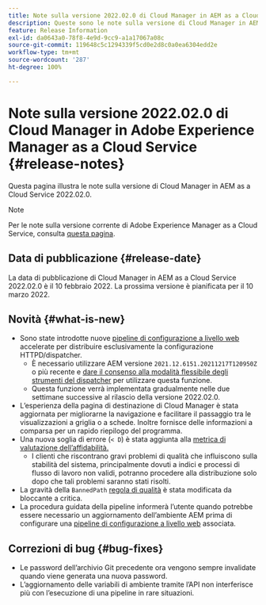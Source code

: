 ```yaml
---
title: Note sulla versione 2022.02.0 di Cloud Manager in AEM as a Cloud Service
description: Queste sono le note sulla versione di Cloud Manager in AEM as a Cloud Service 2022.02.0.
feature: Release Information
exl-id: da0643a0-78f8-4e9d-9cc9-a1a17067a08c
source-git-commit: 119648c5c1294339f5cd0e2d8c0a0ea6304edd2e
workflow-type: tm+mt
source-wordcount: '287'
ht-degree: 100%

---
```


# Note sulla versione 2022.02.0 di Cloud Manager in Adobe Experience Manager as a Cloud Service {#release-notes}

Questa pagina illustra le note sulla versione di Cloud Manager in AEM as a Cloud Service 2022.02.0.

>[!NOTE]
>
>Per le note sulla versione corrente di Adobe Experience Manager as a Cloud Service, consulta [questa pagina](/help/release-notes/release-notes-cloud/release-notes-current.md).

## Data di pubblicazione {#release-date}

La data di pubblicazione di Cloud Manager in AEM as a Cloud Service 2022.02.0 è il 10 febbraio 2022. La prossima versione è pianificata per il 10 marzo 2022.

## Novità {#what-is-new}

* Sono state introdotte nuove [pipeline di configurazione a livello web](/help/implementing/cloud-manager/configuring-pipelines/introduction-ci-cd-pipelines.md#web-tier-config-pipelines) accelerate per distribuire esclusivamente la configurazione HTTPD/dispatcher.
   * È necessario utilizzare AEM versione `2021.12.6151.20211217T120950Z` o più recente e [dare il consenso alla modalità flessibile degli strumenti del dispatcher](/help/implementing/dispatcher/disp-overview.md#validation-debug) per utilizzare questa funzione.
   * Questa funzione verrà implementata gradualmente nelle due settimane successive al rilascio della versione 2022.02.0.
* L’esperienza della pagina di destinazione di Cloud Manager è stata aggiornata per migliorarne la navigazione e facilitare il passaggio tra le visualizzazioni a griglia o a schede. Inoltre fornisce delle informazioni a comparsa per un rapido riepilogo del programma.
* Una nuova soglia di errore (`< D`) è stata aggiunta alla [metrica di valutazione dell’affidabilità.](/help/implementing/cloud-manager/code-quality-testing.md#understanding-code-quality-rules)
   * I clienti che riscontrano gravi problemi di qualità che influiscono sulla stabilità del sistema, principalmente dovuti a indici e processi di flusso di lavoro non validi, potranno procedere alla distribuzione solo dopo che tali problemi saranno stati risolti.
* La gravità della `BannedPath` [regola di qualità](/help/implementing/cloud-manager/code-quality-testing.md#understanding-code-quality-rules) è stata modificata da bloccante a critica.
* La procedura guidata della pipeline informerà l’utente quando potrebbe essere necessario un aggiornamento dell’ambiente AEM prima di configurare una [pipeline di configurazione a livello web](/help/implementing/cloud-manager/configuring-pipelines/introduction-ci-cd-pipelines.md#web-tier-config-pipelines) associata.

## Correzioni di bug {#bug-fixes}

* Le password dell’archivio Git precedente ora vengono sempre invalidate quando viene generata una nuova password.
* L’aggiornamento delle variabili di ambiente tramite l’API non interferisce più con l’esecuzione di una pipeline in rare situazioni.
